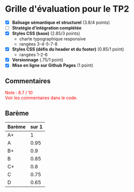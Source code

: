 # Grille d'évaluation pour le TP2
- [X] __Balisage sémantique et structurel__ (3.8/4 points)  
- [ ] __Stratégie d’intégration complétée__   
- [X] __Styles CSS (base)__ (2.85/3 points)  
  - charte typographique responsive  
  - rangées 3-4-5-7-8  
- [X] __Styles CSS (défis du header et du footer)__ (0.85/1 point)    
  - rangées 1-2-6
- [X] __Versionnage__ (.75/1 point)
- [X] __Mise en ligne sur Github Pages__ (1 point)  

## Commentaires
[//]: # (<span style='color:red'>)
<span style='color:red'>
Note : 8.7 / 10  
Voir les commentaires dans le code.   
</span>

## Barème
| Barème | sur 1 |
|--------|-------|
| A+     | 1     |
| A      | 0.95  |
| B+     | 0.9   |
| B      | 0.85  |
| C+     | 0.8   |
| C      | 0.75  |
| D      | 0.65  |
